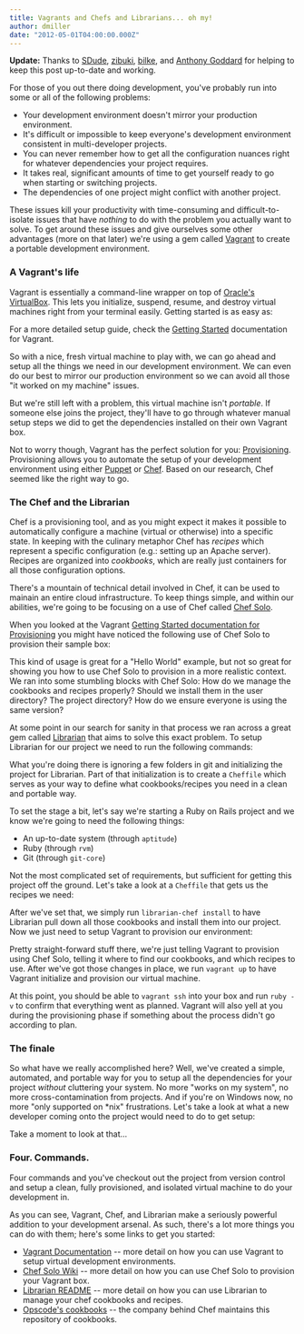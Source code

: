 ```yaml
---
title: Vagrants and Chefs and Librarians... oh my!
author: dmiller
date: "2012-05-01T04:00:00.000Z"
---
```


**Update:** Thanks to [SDude]({{page.url}}#comment-677428811),
[zibuki]({{page.url}}#comment-584010225),
[bilke]({{page.url}}#comment-537553234), and
[Anthony Goddard]({{page.url}}#comment-521570237) for helping to keep this post
up-to-date and working.

For those of you out there doing development, you've probably run into some or
all of the following problems:

* Your development environment doesn't mirror your production environment.
* It's difficult or impossible to keep everyone's development environment
  consistent in multi-developer projects.
* You can never remember how to get all the configuration nuances right for
  whatever dependencies your project requires.
* It takes real, significant amounts of time to get yourself ready to go when
  starting or switching projects.
* The dependencies of one project might conflict with another project.

These issues kill your productivity with time-consuming and difficult-to-isolate
issues that have _nothing_ to do with the problem you actually want to solve. To
get around these issues and give ourselves some other advantages (more on that
later) we're using a gem called [Vagrant](http://vagrantup.com) to create a
portable development environment.

### A Vagrant's life

Vagrant is essentially a command-line wrapper on top of
[Oracle's VirtualBox](http://www.virtualbox.org/). This lets you initialize,
suspend, resume, and destroy virtual machines right from your terminal easily.
Getting started is as easy as:

<script src="https://gist.github.com/2564740.js?file=vagrant"></script>

For a more detailed setup guide, check the
[Getting Started](http://vagrantup.com/v1/docs/getting-started/index.html)
documentation for Vagrant.

So with a nice, fresh virtual machine to play with, we can go ahead and setup
all the things we need in our development environment. We can even do our best
to mirror our production environment so we can avoid all those "it worked on my
machine" issues.

But we're still left with a problem, this virtual machine isn't _portable_. If
someone else joins the project, they'll have to go through whatever manual setup
steps we did to get the dependencies installed on their own Vagrant box.

Not to worry though, Vagrant has the perfect solution for you:
[Provisioning](http://vagrantup.com/v1/docs/getting-started/provisioning.html).
Provisioning allows you to automate the setup of your development environment
using either [Puppet](http://puppetlabs.com/puppet/what-is-puppet/) or
[Chef](http://wiki.opscode.com/display/chef/Home). Based on our research, Chef
seemed like the right way to go.

### The Chef and the Librarian

Chef is a provisioning tool, and as you might expect it makes it possible to
automatically configure a machine (virtual or otherwise) into a specific state.
In keeping with the culinary metaphor Chef has _recipes_ which represent a
specific configuration (e.g.: setting up an Apache server). Recipes are
organized into _cookbooks_, which are really just containers for all those
configuration options.

There's a mountain of technical detail involved in Chef, it can be used to
mainain an entire cloud infrastructure. To keep things simple, and within our
abilities, we're going to be focusing on a use of Chef called
[Chef Solo](http://wiki.opscode.com/display/chef/Chef+Solo).

When you looked at the Vagrant
[Getting Started documentation for Provisioning](http://vagrantup.com/v1/docs/getting-started/provisioning.html)
you might have noticed the following use of Chef Solo to provision their sample
box:

<script src="https://gist.github.com/2564740.js?file=Vagrantfile-Getting-Started"></script>

This kind of usage is great for a "Hello World" example, but not so great for
showing you how to use Chef Solo to provision in a more realistic context. We
ran into some stumbling blocks with Chef Solo: How do we manage the cookbooks
and recipes properly? Should we install them in the user directory? The project
directory? How do we ensure everyone is using the same version?

At some point in our search for sanity in that process we ran across a great gem
called [Librarian](https://github.com/applicationsonline/librarian) that aims to
solve this exact problem. To setup Librarian for our project we need to run the
following commands:

<script src="https://gist.github.com/2564740.js?file=librarian"></script>

What you're doing there is ignoring a few folders in git and initializing the
project for Librarian. Part of that initialization is to create a `Cheffile`
which serves as your way to define what cookbooks/recipes you need in a clean
and portable way.

To set the stage a bit, let's say we're starting a Ruby on Rails project and we
know we're going to need the following things:

* An up-to-date system (through `aptitude`)
* Ruby (through `rvm`)
* Git (through `git-core`)

Not the most complicated set of requirements, but sufficient for getting this
project off the ground. Let's take a look at a `Cheffile` that gets us the
recipes we need:

<script src="https://gist.github.com/2564740.js?file=Cheffile"></script>

After we've set that, we simply run `librarian-chef install` to have Librarian
pull down all those cookbooks and install them into our project. Now we just
need to setup Vagrant to provision our environment:

<script src="https://gist.github.com/2564740.js?file=Vagrantfile"></script>

Pretty straight-forward stuff there, we're just telling Vagrant to provision
using Chef Solo, telling it where to find our cookbooks, and which recipes to
use. After we've got those changes in place, we run `vagrant up` to have Vagrant
initialize and provision our virtual machine.

At this point, you should be able to `vagrant ssh` into your box and run `ruby
-v` to confirm that everything went as planned. Vagrant will also yell at you
during the provisioning phase if something about the process didn't go according
to plan.

### The finale

So what have we really accomplished here? Well, we've created a simple,
automated, and portable way for you to setup all the dependencies for your
project _without_ cluttering your system. No more "works on my system", no more
cross-contamination from projects. And if you're on Windows now, no more "only
supported on \*nix" frustrations. Let's take a look at what a new developer
coming onto the project would need to do to get setup:

<script src="https://gist.github.com/2564740.js?file=finale"></script>

Take a moment to look at that...

### Four. Commands.

Four commands and you've checkout out the project from version control and setup
a clean, fully provisioned, and isolated virtual machine to do your development
in.

As you can see, Vagrant, Chef, and Librarian make a seriously powerful addition
to your development arsenal. As such, there's a lot more things you can do with
them; here's some links to get you started:

* [Vagrant Documentation](http://vagrantup.com/v1/docs/index.html) -- more
  detail on how you can use Vagrant to setup virtual development environments.
* [Chef Solo Wiki](http://wiki.opscode.com/display/chef/Chef+Solo) -- more
  detail on how you can use Chef Solo to provision your Vagrant box.
* [Librarian README](https://github.com/applicationsonline/librarian/blob/master/README.md)
  -- more detail on how you can use Librarian to manage your chef cookbooks and
  recipes.
* [Opscode's cookbooks](https://github.com/opscode/cookbooks) -- the company
  behind Chef maintains this repository of cookbooks.
